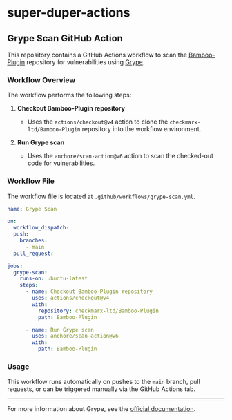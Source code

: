 # super-duper-actions

## Grype Scan GitHub Action

This repository contains a GitHub Actions workflow to scan the [Bamboo-Plugin](https://github.com/checkmarx-ltd/Bamboo-Plugin) repository for vulnerabilities using [Grype](https://github.com/anchore/grype).

### Workflow Overview

The workflow performs the following steps:

1. **Checkout Bamboo-Plugin repository**
   - Uses the `actions/checkout@v4` action to clone the `checkmarx-ltd/Bamboo-Plugin` repository into the workflow environment.

2. **Run Grype scan**
   - Uses the `anchore/scan-action@v6` action to scan the checked-out code for vulnerabilities.

### Workflow File

The workflow file is located at `.github/workflows/grype-scan.yml`.

```yaml
name: Grype Scan

on:
  workflow_dispatch:
  push:
    branches:
      - main
  pull_request:

jobs:
  grype-scan:
    runs-on: ubuntu-latest
    steps:
      - name: Checkout Bamboo-Plugin repository
        uses: actions/checkout@v4
        with:
          repository: checkmarx-ltd/Bamboo-Plugin
          path: Bamboo-Plugin

      - name: Run Grype scan
        uses: anchore/scan-action@v6
        with:
          path: Bamboo-Plugin
```

### Usage

This workflow runs automatically on pushes to the `main` branch, pull requests, or can be triggered manually via the GitHub Actions tab.

---

For more information about Grype, see the [official documentation](https://github.com/anchore/grype).
